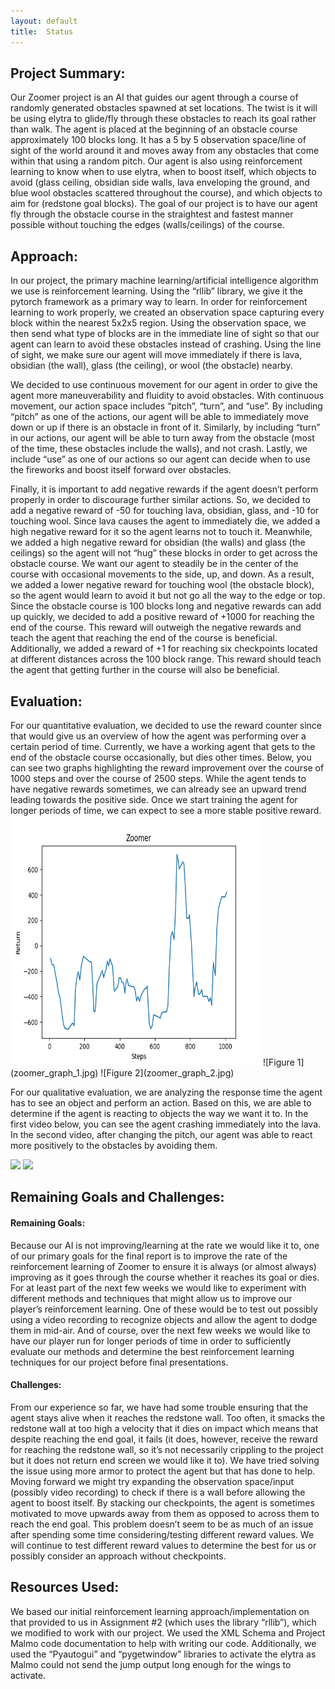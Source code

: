 ```yaml
---
layout: default
title:  Status
---
```


<h2>Project Summary:</h2>
Our Zoomer project is an AI that guides our agent through a course of randomly generated obstacles spawned at set locations. The twist is it will be using elytra to glide/fly through these obstacles to reach its goal rather than walk. The agent is placed at the beginning of an obstacle course approximately 100 blocks long. It has a 5 by 5 observation space/line of sight of the world around it and moves away from any obstacles that come within that using a random pitch. Our agent is also using reinforcement learning to know when to use elytra, when to boost itself, which objects to avoid (glass ceiling, obsidian side walls, lava enveloping the ground, and blue wool obstacles scattered throughout the course), and which objects to aim for (redstone goal blocks). The goal of our project is to have our agent fly through the obstacle course in the straightest and fastest manner possible without touching the edges (walls/ceilings) of the course. 


<h2>Approach:</h2>
In our project, the primary machine learning/artificial intelligence algorithm we use is reinforcement learning. Using the “rllib” library, we give it the pytorch framework as a primary way to learn. In order for reinforcement learning to work properly, we created an observation space capturing every block within the nearest 5x2x5 region. Using the observation space, we then send what type of blocks are in the immediate line of sight so that our agent can learn to avoid these obstacles instead of crashing. Using the line of sight, we make sure our agent will move immediately if there is lava, obsidian (the wall), glass (the ceiling), or wool (the obstacle) nearby. 

We decided to use continuous movement for our agent in order to give the agent more maneuverability and fluidity to avoid obstacles. With continuous movement, our action space includes “pitch”, “turn”, and “use”. By including “pitch” as one of the actions, our agent will be able to immediately move down or up if there is an obstacle in front of it. Similarly, by including “turn” in our actions, our agent will be able to turn away from the obstacle (most of the time, these obstacles include the walls), and not crash. Lastly, we include “use” as one of our actions so our agent can decide when to use the fireworks and boost itself forward over obstacles. 

Finally, it is important to add negative rewards if the agent doesn’t perform properly in order to discourage further similar actions. So, we decided to add a negative reward of -50 for touching lava, obsidian, glass, and -10 for touching wool. Since lava causes the agent to immediately die, we added a high negative reward for it so the agent learns not to touch it. Meanwhile, we added a high negative reward for obsidian (the walls) and glass (the ceilings) so the agent will not “hug” these blocks in order to get across the obstacle course. We want our agent to steadily be in the center of the course with occasional movements to the side, up, and down. As a result, we added a lower negative reward for touching wool (the obstacle block), so the agent would learn to avoid it but not go all the way to the edge or top. Since the obstacle course is 100 blocks long and negative rewards can add up quickly, we decided to add a positive reward of +1000 for reaching the end of the course. This reward will outweigh the negative rewards and teach the agent that reaching the end of the course is beneficial. Additionally, we added a reward of +1 for reaching six checkpoints located at different distances across the 100 block range. This reward should teach the agent that getting further in the course will also be beneficial.


<h2>Evaluation:</h2>
For our quantitative evaluation, we decided to use the reward counter since that would give us an overview of how the agent was performing over a certain period of time. Currently, we have a working agent that gets to the end of the obstacle course occasionally, but dies other times. Below, you can see two graphs highlighting the reward improvement over the course of 1000 steps and over the course of 2500 steps. While the agent tends to have negative rewards sometimes, we can already see an upward trend leading towards the positive side. Once we start training the agent for longer periods of time, we can expect to see a more stable positive reward.

<img src="zoomer_graph_1.jpg" width="400" height="400"/>
![Figure 1](zoomer_graph_1.jpg)
![Figure 2](zoomer_graph_2.jpg)

For our qualitative evaluation, we are analyzing the response time the agent has to see an object and perform an action. Based on this, we are able to determine if the agent is reacting to objects the way we want it to. In the first video below, you can see the agent crashing immediately into the lava. In the second video, after changing the pitch, our agent was able to react more positively to the obstacles by avoiding them.

![](https://media.giphy.com/media/CNWDGkhmbiGpNUWV5Y/giphy.gif)
![](https://media.giphy.com/media/boW7I8waJeu4RQDeM8/giphy.gif)

<h2>Remaining Goals and Challenges:</h2>

<h4>Remaining Goals:</h4>
Because our AI is not improving/learning at the rate we would like it to, one of our primary goals for the final report is to improve the rate of the reinforcement learning of Zoomer to ensure it is always (or almost always) improving as it goes through the course whether it reaches its goal or dies. 
For at least part of the next few weeks we would like to experiment with different methods and techniques that might allow us to improve our player’s reinforcement learning. One of these would be to test out possibly using a video recording to recognize objects and allow the agent to dodge them in mid-air. 
And of course, over the next few weeks we would like to have our player run for longer periods of time in order to sufficiently evaluate our methods and determine the best reinforcement learning techniques for our project before final presentations. 



<h4>Challenges:</h4>
From our experience so far, we have had some trouble ensuring that the agent stays alive when it reaches the redstone wall. Too often, it smacks the redstone wall at too high a velocity that it dies on impact which means that despite reaching the end goal, it fails (it does, however, receive the reward for reaching the redstone wall, so it’s not necessarily crippling to the project but it does not return end screen we would like it to). We have tried solving the issue using more armor to protect the agent but that has done to help. Moving forward we might try expanding the observation space/input (possibly video recording) to check if there is a wall before allowing the agent to boost itself. 
By stacking our checkpoints, the agent is sometimes motivated to move upwards away from them as opposed to across them to reach the end goal. This problem doesn’t seem to be as much of an issue after spending some time considering/testing different reward values. We will continue to test different reward values to determine the best for us or possibly consider an approach without checkpoints. 

<h2>Resources Used:</h2>
We based our initial reinforcement learning approach/implementation on that provided to us in Assignment #2 (which uses the library “rllib”), which we modified to work with our project. We used the XML Schema and Project Malmo code documentation to help with writing our code. Additionally, we used the “Pyautogui” and “pygetwindow” libraries to activate the elytra as Malmo could not send the jump output long enough for the wings to activate.



